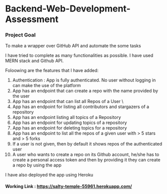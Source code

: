 # Backend-Web-Development-Assessment

### Project Goal
To make a wrapper over GitHub API and automate the some tasks 

I have tried to complete as many functionalities as possible. I have used MERN stack and Github API.

Foloowing are the features that I have added:<br>

1) Authentication : App is fully authenticated. No user without logging in can make the use of the platform
2) App has an endpoint that can create a repo with the name provided by the user
3) App has an endpoint that can list all Repos of a User \
4) App has an endpoint for listing all contributors and stargazers of a repository
5) App has an endpoint listing all topics of a Repository
6) App has an endpoint for updating topics of a repository
7) App has an endpoint for deleting topics for a repository
8) App has an endpoint to list all the repos of a given user with > 5 stars and > 5 forks
9) If a user is not given, then by default it shows repos of the authenticated user
10) A user who wants to create a repo on its Github account, he/she has to create a personal access token and then by providing it they can create a repo by using the app

I have also deployed the app using Heroku <br>
#### Working Link : https://salty-temple-55961.herokuapp.com/
